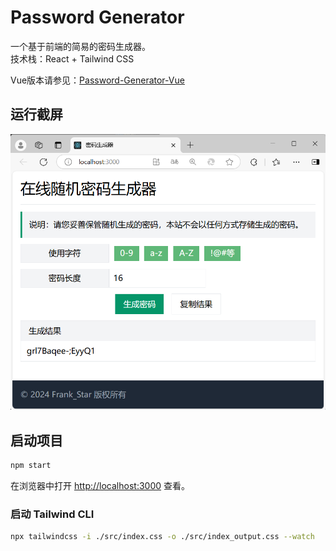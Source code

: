 # Password Generator

一个基于前端的简易的密码生成器。\
技术栈：React + Tailwind CSS

Vue版本请参见：[Password-Generator-Vue](https://github.com/Frank-Star-fn/Password-Generator-Vue)

## 运行截屏

<!-- <div align=center>
    <img src="./img_show/page1-1.png" width="100%" class="aligncenter">
</div> -->
![image](./img_show/page1-1.png)

## 启动项目

```sh
npm start
```

在浏览器中打开 [http://localhost:3000](http://localhost:3000) 查看。

### 启动 Tailwind CLI

```sh
npx tailwindcss -i ./src/index.css -o ./src/index_output.css --watch
```
